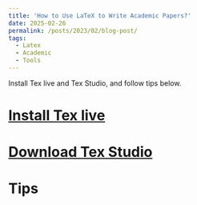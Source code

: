 ```yaml
---
title: 'How to Use LaTeX to Write Academic Papers?'
date: 2025-02-26
permalink: /posts/2023/02/blog-post/
tags:
  - Latex
  - Academic
  - Tools
---
```


Install Tex live and Tex Studio, and follow tips below.


# [Install Tex live](https://blog.csdn.net/Luan__Yu/article/details/143562703/)

# [Download Tex Studio](https://www.texstudio.org/)

# Tips

